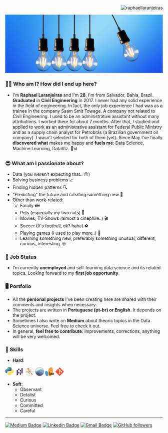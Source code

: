 <p align="right"> <img src="https://komarev.com/ghpvc/?username=raphaellaranjeiras&label=Profile%20views&color=0e75b6&style=flat" alt="raphaellaranjeiras" /> </p>

![](lamp_.jpg)



### 🙋‍♂️ Who am I? How did I end up here?
  - I'm **Raphael Laranjeiras** and I'm **28**. I'm from Salvador, Bahia, Brazil. **Graduated** in **Civil Engineering** in 2017. I never had any 
solid experience in the field of engineering. In fact, the only job experience I had was as a trainee in the company Saam Smit Towage. A company 
not related to Civil Engineering. I used to be an administrative assistant without many attributions. I worked there for about 7 months. After that, 
I studied and applied to work as an administrative assistant for Federal Public Ministry and as a supply chain analyst for Petrobrás (a Brazilian 
government oil company). I wasn't selected for both of them (yet). Since May I've finally **discovered what**  makes me happy and **fuels me**: 
Data Science, Machine Learning, DataViz.  🤖📊

### 😍  What am I passionate about?
  - Data (you weren't expecting that.. 🙃)
  - Solving business problems 📈
  - Finding hidden patterns 🔍
  - "Predicting" the future and creating something new 🤖
  - Other than work-related:
    - Family 👪
    - Pets (especially my two cats) 🐾
    - Movies, TV-Shows (almost a cinephile..) 🎬
    - Soccer (It's football, ok? haha) ⚽
    - Playing games (I used to play more..) 🎲
    - Learning something new, preferably something unusual, different, curious, interesting. 🤓
    
   
### 🤝  Job Status
  - I’m currently **unemployed** and self-learning data science and its related topics. Looking forward to my **first job opportunity**.

### 🖥️  Portfolio
  - All the **personal projects** I've been creating here are shared with their comments and insights when necessary. 
  - The projects are written in **Portuguese (pt-br) or English**. It depends on the project.  
  - Sometimes I also write on **Medium** about theoric topics in the Data Science universe. Feel free to check it out.
  - In general, **feel free to contribute**: improvements, corrections, anything will be very welcomed.


### 🤹 Skills

  - **Hard**: 
  
![](badges/python.png) ![](badges/pandas.png) ![](badges/matplotlib.png) ![](badges/seaborn2.png) ![](badges/sklearn.png) ![](badges/git.png)

  - **Soft**:
    - Observant
    - Detalist
    - Curious 
    - Committed
    - Careful 
---

[![Medium Badge](https://img.shields.io/badge/-@raphaellaranjeiras-03a57a?style=flat-square&labelColor=000000&logo=Medium&link=https://medium.com/@raphaellaranjeiras/)](https://medium.com/@raphaellaranjeiras/)
[![Linkedin Badge](https://img.shields.io/badge/-raphaellaranjeiras-blue?style=flat-square&logo=Linkedin&logoColor=white&link=https://www.linkedin.com/in/raphaellaranjeiras/)](https://www.linkedin.com/in/raphaellaranjeiras/)
[![Gmail Badge](https://img.shields.io/badge/-raphaellaranjeiras@gmail.com-c14438?style=flat-square&logo=Gmail&logoColor=white&link=mailto:raphaellaranjeiras@gmail.com)](mailto:raphaellaranjeiras@gmail.com)
[![GitHub followers](https://img.shields.io/github/followers/raphaellaranjeiras?label=Follow&style=social)](https://github.com/raphaellaranjeiras/?tab=follow)
